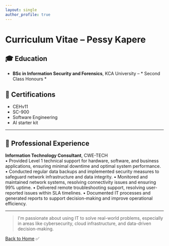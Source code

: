 ```yaml
---
layout: single
author_profile: true
---
```


# Curriculum Vitae – Pessy Kapere


## 🎓 Education

- **BSc in Information Security and Forensics**, KCA University – * Second Class Honours *



## 📜 Certifications

- CEHv11
- SC-900
- Software Engineering
- AI starter kit

---

## 💼 Professional Experience

**Information Technology Consultant**, CWE-TECH   
•	Provided Level 1 technical support for hardware, software, and business applications, ensuring minimal downtime and optimal system performance.
•	Conducted regular data backups and implemented security measures to safeguard network infrastructure and data integrity.
•	Monitored and maintained network systems, resolving connectivity issues and ensuring 99% uptime.
•	Delivered remote troubleshooting support, resolving user-reported issues within SLA timelines.
•	Documented IT processes and generated reports to support decision-making and improve operational efficiency.

---

> I'm passionate about using IT to solve real-world problems, especially in areas like cybersecurity, cloud infrastructure, and data-driven decision-making.

[Back to Home](/)
✅
